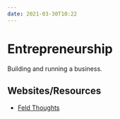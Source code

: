 ```yaml
---
date: 2021-03-30T10:22
---
```


# Entrepreneurship

Building and running a business.


## Websites/Resources

* [Feld Thoughts](https://feld.com/)
